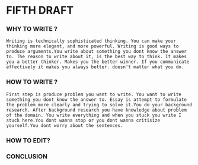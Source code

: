# FIFTH DRAFT

### WHY TO WRITE ?
    Writing is technically sophisticated thinking. You can make your thinking more elegant, and more powerful. Writing is good ways to produce arguments.You write about something you dont know the answer to. The reason to write about it, is the best way to think. It makes you a better thinker. Makes you the better winner. If you communicate effectively it makes you always better. doesn't matter what you do.


### HOW TO WRITE ?
    First step is produce problem you want to write. You want to write something you dont know the answer to. Essay is attempt to formulate the problem more clearly and trying to solve it.You do your background research. After background research you have knowledge about problem of the domain. You write everything and when you stuck you write I stuck here.You dont wanna stop or you dont wanna critisize yourself.You dont worry about the sentences.

### HOW TO EDIT?



### CONCLUSION